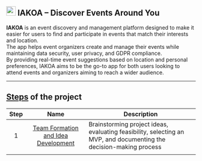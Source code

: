 
## <img src="https://i.ibb.co/prz5FVC4/logo-iakoa.png" height='25'/> IAKOA – Discover Events Around You

**IAKOA** is an event discovery and management platform designed to make it easier for users to find and participate in events that match their interests and location.
<br>The app helps event organizers create and manage their events while maintaining data security, user privacy, and GDPR compliance.<br>
By providing real-time event suggestions based on location and personal preferences, IAKOA aims to be the go-to app for both users looking to attend events and organizers aiming to reach a wider audience.

---

## [Steps](https://github.com/vlldnt/Portfolio-IAKOA/tree/main/doc) of the project


| Step |                                                                 Name                                                                  | Description                                                                                                         |
| :--: | :-----------------------------------------------------------------------------------------------------------------------------------: | ------------------------------------------------------------------------------------------------------------------- |
|  1   | [Team Formation and Idea Development](https://github.com/vlldnt/Portfolio-IAKOA/blob/main/doc/0-Team%20Formation%20and%20Idea%20Development.md) | Brainstorming project ideas, evaluating feasibility, selecting an MVP, and documenting the decision-making process |
|      |                                                                                                                                       |                                                                                                                     |
